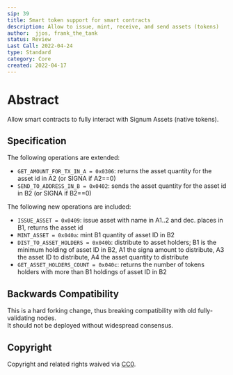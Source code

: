 ```yaml
---
sip: 39
title: Smart token support for smart contracts
description: Allow to issue, mint, receive, and send assets (tokens)
author:  jjos, frank_the_tank
status: Review
Last Call: 2022-04-24
type: Standard
category: Core
created: 2022-04-17
---
```

# Abstract
Allow smart contracts to fully interact with Signum Assets (native tokens).

## Specification

The following operations are extended:
 - `GET_AMOUNT_FOR_TX_IN_A = 0x0306`: returns the asset quantity for the asset id in A2 (or SIGNA if A2==0)
 - `SEND_TO_ADDRESS_IN_B = 0x0402`: sends the asset quantity for the asset id in B2 (or SIGNA if B2==0)

The following new operations are included:
 - `ISSUE_ASSET = 0x0409`: issue asset with name in A1..2 and dec. places in B1, returns the asset id
 - `MINT_ASSET = 0x040a`: mint B1 quantity of asset ID in B2
 - `DIST_TO_ASSET_HOLDERS = 0x040b`: distribute to asset holders; B1 is the minimum holding of asset ID in B2, A1 the signa amount to distribute, A3 the asset ID to distribute, A4 the asset quantity to distribute
 - `GET_ASSET_HOLDERS_COUNT = 0x040c`: returns the number of tokens holders with more than B1 holdings of asset ID in B2

## Backwards Compatibility  
This is a hard forking change, thus breaking compatibility with old fully-validating nodes.  
It should not be deployed without widespread consensus.

## Copyright
Copyright and related rights waived via [CC0](https://creativecommons.org/publicdomain/zero/1.0/).
